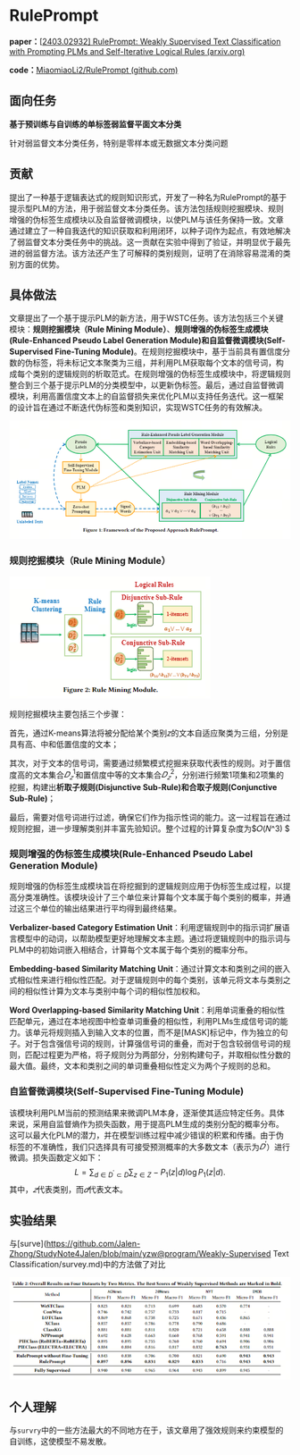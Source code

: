 # RulePrompt

**paper：**[[2403.02932\] RulePrompt: Weakly Supervised Text Classification with Prompting PLMs and Self-Iterative Logical Rules (arxiv.org)](https://arxiv.org/abs/2403.02932)

**code：**[MiaomiaoLi2/RulePrompt (github.com)](https://github.com/MiaomiaoLi2/RulePrompt)

## 面向任务

**基于预训练与自训练的单标签弱监督平面文本分类**

针对弱监督文本分类任务，特别是零样本或无数据文本分类问题

## 贡献

提出了一种基于逻辑表达式的规则知识形式，开发了一种名为RulePrompt的基于提示型PLM的方法，用于弱监督文本分类任务。该方法包括规则挖掘模块、规则增强的伪标签生成模块以及自监督微调模块，以使PLM与该任务保持一致。文章通过建立了一种自我迭代的知识获取和利用闭环，以种子词作为起点，有效地解决了弱监督文本分类任务中的挑战。这一贡献在实验中得到了验证，并明显优于最先进的弱监督方法。该方法还产生了可解释的类别规则，证明了在消除容易混淆的类别方面的优势。

## 具体做法

文章提出了一个基于提示PLM的新方法，用于WSTC任务。该方法包括三个关键模块：**规则挖掘模块（Rule Mining Module）**、**规则增强的伪标签生成模块(Rule-Enhanced Pseudo Label Generation
Module)**和**自监督微调模块(Self-Supervised Fine-Tuning Module)**。在规则挖掘模块中，基于当前具有置信度分数的伪标签，将未标记文本聚类为三组，并利用PLM获取每个文本的信号词，构成每个类别的逻辑规则的析取范式。在规则增强的伪标签生成模块中，将逻辑规则整合到三个基于提示PLM的分类模型中，以更新伪标签。最后，通过自监督微调模块，利用高置信度文本上的自监督损失来优化PLM以支持任务迭代。这一框架的设计旨在通过不断迭代伪标签和类别知识，实现WSTC任务的有效解决。

![image-20240423151928819](assets/image-20240423151928819.png)

### 规则挖掘模块（Rule Mining Module）

![image-20240423153045725](assets/image-20240423153045725.png)

规则挖掘模块主要包括三个步骤：

首先，通过K-means算法将被分配给某个类别𝑧的文本自适应聚类为三组，分别是具有高、中和低置信度的文本；

其次，对于文本的信号词，需要通过频繁模式挖掘来获取代表性的规则。对于置信度高的文本集合$𝐷^1_𝑧$和置信度中等的文本集合$𝐷^2_𝑧$，分别进行频繁1项集和2项集的挖掘，构建出**析取子规则(Disjunctive Sub-Rule)**和**合取子规则(Conjunctive Sub-Rule)**；

最后，需要对信号词进行过滤，确保它们作为指示性词的能力。这一过程旨在通过规则挖掘，进一步理解类别并丰富先验知识。整个过程的计算复杂度为$𝑂(𝑁^3) $

### 规则增强的伪标签生成模块(Rule-Enhanced Pseudo Label Generation Module)

规则增强的伪标签生成模块旨在将挖掘到的逻辑规则应用于伪标签生成过程，以提高分类准确性。该模块设计了三个单位来计算每个文本属于每个类别的概率，并通过这三个单位的输出结果进行平均得到最终结果。

**Verbalizer-based Category Estimation Unit**：利用逻辑规则中的指示词扩展语言模型中的动词，以帮助模型更好地理解文本主题。通过将逻辑规则中的指示词与PLM中的初始词嵌入相结合，计算每个文本属于每个类别的概率分布。

**Embedding-based Similarity Matching Unit**：通过计算文本和类别之间的嵌入式相似性来进行相似性匹配。对于逻辑规则中的每个类别，该单元将文本与类别之间的相似性计算为文本与类别中每个词的相似性加权和。

**Word Overlapping-based Similarity Matching Unit**：利用单词重叠的相似性匹配单元，通过在本地视图中检查单词重叠的相似性，利用PLMs生成信号词的能力。该单元将规则插入到输入文本的位置，而不是[MASK]标记中，作为独立的句子。对于包含强信号词的规则，计算强信号词的重叠，而对于包含较弱信号词的规则，匹配过程更为严格，将子规则分为两部分，分别构建句子，并取相似性分数的最大值。最终，文本和类别之间的单词重叠相似性定义为两个子规则的总和。

### 自监督微调模块(Self-Supervised Fine-Tuning Module)

该模块利用PLM当前的预测结果来微调PLM本身，逐渐使其适应特定任务。具体来说，采用自监督熵作为损失函数，用于提高PLM生成的类别分配的概率分布。这可以最大化PLM的潜力，并在模型训练过程中减少错误的积累和传播。由于伪标签的不准确性，我们只选择具有可接受预测概率的大多数文本（表示为$𝐷^{’}$​）进行微调。损失函数定义如下：
$$
L=\sum_{d\in D^{\prime}\subset D}\sum_{z\in Z}-P_{1}(z|d)\log P_{1}(z|d).
$$
其中，$𝑧$代表类别，而$𝑑$代表文本。

## 实验结果

与[surve](https://github.com/Jalen-Zhong/StudyNote4Jalen/blob/main/yzw@program/Weakly-Supervised  Text Classification/survey.md)中的方法做了对比

![image-20240423154733922](assets/image-20240423154733922.png)

## 个人理解

与`survry`中的一些方法最大的不同地方在于，该文章用了强效规则来约束模型的自训练，这使模型不易发散。